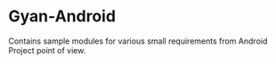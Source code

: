 # Gyan-Android
Contains sample modules for various small requirements from Android Project point of view.
